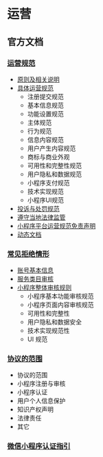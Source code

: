 # 运营

## 官方文档

### [运营规范](https://mp.weixin.qq.com/debug/wxadoc/product/)

- [原则及相关说明](https://mp.weixin.qq.com/debug/wxadoc/product/#一、原则及相关说明)
- [具体运营规范](https://mp.weixin.qq.com/debug/wxadoc/product/#二、具体运营规范)
  - 注册提交规范
  - 基本信息规范
  - 功能设置规范
  - 主体规范
  - 行为规范
  - 信息内容规范
  - 用户产生内容规范
  - 商标与商业外观
  - 可用性和完整性规范
  - 用户隐私和数据规范
  - 小程序支付规范
  - 技术实现规范
  - 小程序UI规范
- [投诉与处罚规范](https://mp.weixin.qq.com/debug/wxadoc/product/#三、投诉与处罚规范)
- [遵守当地法律监管](https://mp.weixin.qq.com/debug/wxadoc/product/#四、遵守当地法律监管)
- [小程序平台运营规范免责声明](https://mp.weixin.qq.com/debug/wxadoc/product/#五、小程序平台运营规范免责声明)
- [动态文档](https://mp.weixin.qq.com/debug/wxadoc/product/#六、动态文档)

### [常见拒绝情形](https://mp.weixin.qq.com/debug/wxadoc/product/reject.html)

- [账号基本信息](https://mp.weixin.qq.com/debug/wxadoc/product/reject.html#1帐号基本信息)
- [服务类目审核](https://mp.weixin.qq.com/debug/wxadoc/product/reject.html#2服务类目审核)
- [小程序整体审核规则](https://mp.weixin.qq.com/debug/wxadoc/product/reject.html#3小程序整体审核规则)
  - 小程序基本功能审核规范
  - 小程序页面内容审核规范
  - 可用性和完整性
  - 用户隐私和数据安全
  - 技术实现规范性
  - UI 规范

### [协议的范围](https://mp.weixin.qq.com/debug/wxadoc/product/service.html)

- 协议的范围
- 小程序注册与审核
- 小程序认证
- 用户个人信息保护
- 知识产权声明
- 法律责任
- 其它

### [微信小程序认证指引](https://mp.weixin.qq.com/debug/wxadoc/product/renzheng.htmlÏ)

